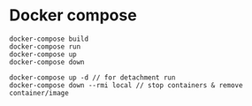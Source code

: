 # Docker compose

```
docker-compose build
docker-compose run
docker-compose up
docker-compose down
```

```
docker-compose up -d // for detachment run
docker-compose down --rmi local // stop containers & remove container/image
```
